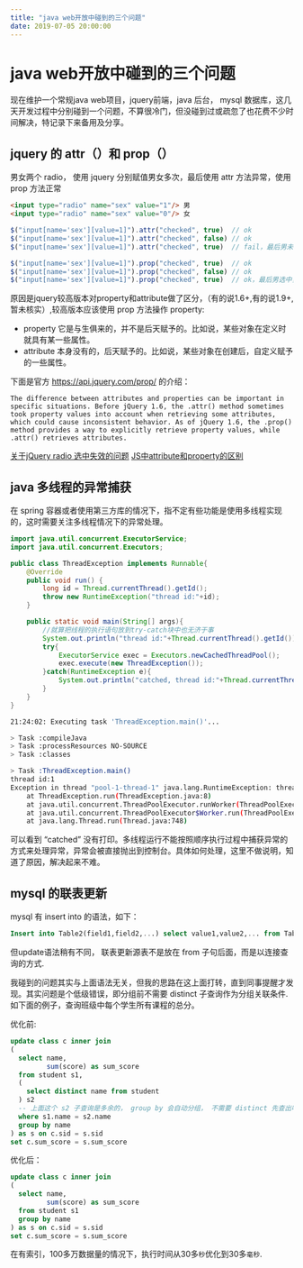 ```yaml
---
title: "java web开放中碰到的三个问题"
date: 2019-07-05 20:00:00
---
```


# java web开放中碰到的三个问题
现在维护一个常规java web项目，jquery前端，java 后台， mysql 数据库，这几天开发过程中分别碰到一个问题，不算很冷门，但没碰到过或疏忽了也花费不少时间解决，特记录下来备用及分享。

## jquery 的 attr（）和 prop（）
男女两个 radio， 使用 jquery 分别赋值男女多次，最后使用 attr 方法异常，使用 prop 方法正常 
```html
<input type="radio" name="sex" value="1"/> 男
<input type="radio" name="sex" value="0"/> 女
```
```js
$("input[name='sex'][value=1]").attr("checked", true)  // ok
$("input[name='sex'][value=1]").attr("checked", false) // ok
$("input[name='sex'][value=1]").attr("checked", true)  // fail，最后男未选中，异常
```
```js
$("input[name='sex'][value=1]").prop("checked", true)  // ok
$("input[name='sex'][value=1]").prop("checked", false) // ok
$("input[name='sex'][value=1]").prop("checked", true)  // ok，最后男选中，正确
```

原因是jquery较高版本对property和attribute做了区分，（有的说1.6+,有的说1.9+,暂未核实）,较高版本应该使用 prop 方法操作 property:  
- property 它是与生俱来的，并不是后天赋予的。比如说，某些对象在定义时就具有某一些属性。
- attribute 本身没有的，后天赋予的。比如说，某些对象在创建后，自定义赋予的一些属性。

下面是官方 https://api.jquery.com/prop/ 的介绍：
```
The difference between attributes and properties can be important in specific situations. Before jQuery 1.6, the .attr() method sometimes took property values into account when retrieving some attributes, which could cause inconsistent behavior. As of jQuery 1.6, the .prop() method provides a way to explicitly retrieve property values, while .attr() retrieves attributes.
```

[关于jQuery radio 选中失效的问题](https://blog.csdn.net/websites/article/details/50769798)
[JS中attribute和property的区别](https://www.cnblogs.com/lmjZone/p/8760232.html)

## java 多线程的异常捕获

在 spring 容器或者使用第三方库的情况下，指不定有些功能是使用多线程实现的，这时需要关注多线程情况下的异常处理。

```java
import java.util.concurrent.ExecutorService;
import java.util.concurrent.Executors;

public class ThreadException implements Runnable{
    @Override
    public void run() {
        long id = Thread.currentThread().getId();
        throw new RuntimeException("thread id:"+id);
    }

    public static void main(String[] args){
        //就算把线程的执行语句放到try-catch块中也无济于事
        System.out.println("thread id:"+Thread.currentThread().getId());
        try{
            ExecutorService exec = Executors.newCachedThreadPool();
            exec.execute(new ThreadException());
        }catch(RuntimeException e){
            System.out.println("catched, thread id:"+Thread.currentThread().getId());
        }
    }
}

```

```sh
21:24:02: Executing task 'ThreadException.main()'...

> Task :compileJava
> Task :processResources NO-SOURCE
> Task :classes

> Task :ThreadException.main()
thread id:1
Exception in thread "pool-1-thread-1" java.lang.RuntimeException: thread id:9
	at ThreadException.run(ThreadException.java:8)
	at java.util.concurrent.ThreadPoolExecutor.runWorker(ThreadPoolExecutor.java:1149)
	at java.util.concurrent.ThreadPoolExecutor$Worker.run(ThreadPoolExecutor.java:624)
	at java.lang.Thread.run(Thread.java:748)

```

可以看到 “catched” 没有打印。多线程运行不能按照顺序执行过程中捕获异常的方式来处理异常，异常会被直接抛出到控制台。具体如何处理，这里不做说明，知道了原因，解决起来不难。

## mysql 的联表更新

mysql 有 insert into 的语法，如下：

```sql
Insert into Table2(field1,field2,...) select value1,value2,... from Table1
```

但update语法稍有不同， 联表更新源表不是放在 from 子句后面，而是以连接查询的方式.

我碰到的问题其实与上面语法无关，但我的思路在这上面打转，直到同事提醒才发现。其实问题是个低级错误，即分组前不需要 distinct 子查询作为分组关联条件. 如下面的例子，查询班级中每个学生所有课程的总分。

优化前:

```sql
update class c inner join 
(
  select name,
         sum(score) as sum_score
  from student s1,
  (
  	select distinct name from student
  ) s2
  -- 上面这个 s2 子查询是多余的， group by 会自动分组， 不需要 distinct 先查出唯一学生名作为连接条件
  where s1.name = s2.name
  group by name
) as s on c.sid = s.sid
set c.sum_score = s.sum_score
```

优化后：

```sql
update class c inner join 
(
  select name,
         sum(score) as sum_score
  from student s1
  group by name
) as s on c.sid = s.sid
set c.sum_score = s.sum_score
```

在有索引，100多万数据量的情况下，执行时间从30多`秒`优化到30多`毫秒`.

